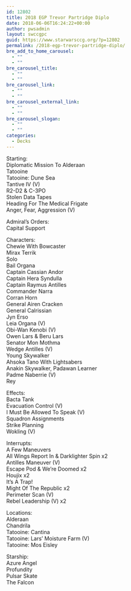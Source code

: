 ```yaml
---
id: 12802
title: 2018 EGP Trevor Partridge Diplo
date: 2018-06-06T16:24:22+00:00
author: pwsadmin
layout: swccgpc
guid: https://www.starwarsccg.org/?p=12802
permalink: /2018-egp-trevor-partridge-diplo/
bre_add_to_home_carousel:
  - ""
  - ""
bre_carousel_title:
  - ""
  - ""
bre_carousel_link:
  - ""
  - ""
bre_carousel_external_link:
  - ""
  - ""
bre_carousel_slogan:
  - ""
  - ""
categories:
  - Decks
---
```

Starting:  
Diplomatic Mission To Alderaan  
Tatooine  
Tatooine: Dune Sea  
Tantive IV (V)  
R2-D2 & C-3PO  
Stolen Data Tapes  
Heading For The Medical Frigate  
Anger, Fear, Aggression (V)

Admiral’s Orders:  
Capital Support

Characters:  
Chewie With Bowcaster  
Mirax Terrik  
Solo  
Bail Organa  
Captain Cassian Andor  
Captain Hera Syndulla  
Captain Raymus Antilles  
Commander Narra  
Corran Horn  
General Airen Cracken  
General Calrissian  
Jyn Erso  
Leia Organa (V)  
Obi-Wan Kenobi (V)  
Owen Lars & Beru Lars  
Senator Mon Mothma  
Wedge Antilles (V)  
Young Skywalker  
Ahsoka Tano With Lightsabers  
Anakin Skywalker, Padawan Learner  
Padme Naberrie (V)  
Rey

Effects:  
Bacta Tank  
Evacuation Control (V)  
I Must Be Allowed To Speak (V)  
Squadron Assignments  
Strike Planning  
Wokling (V)

Interrupts:  
A Few Maneuvers  
All Wings Report In & Darklighter Spin x2  
Antilles Maneuver (V)  
Escape Pod & We&#8217;re Doomed x2  
Houjix x2  
It&#8217;s A Trap!  
Might Of The Republic x2  
Perimeter Scan (V)  
Rebel Leadership (V) x2

Locations:  
Alderaan  
Chandrila  
Tatooine: Cantina  
Tatooine: Lars&#8217; Moisture Farm (V)  
Tatooine: Mos Eisley

Starship:  
Azure Angel  
Profundity  
Pulsar Skate  
The Falcon